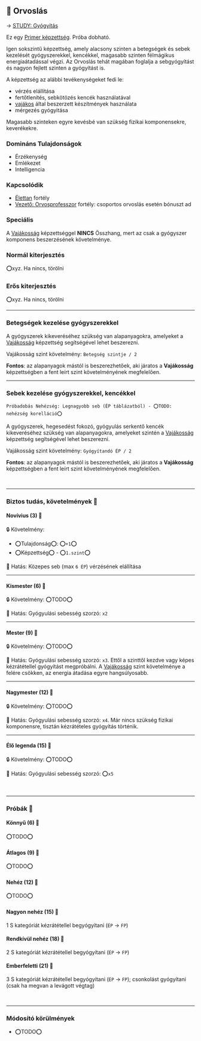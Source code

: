 ## 🔵 Orvoslás

→ [STUDY: Gyógyítás](https://github.com/kaktusztea/szilankrpg/wiki/STUDY.gyogyitas.gyogyulas)

Ez egy [Primer képzettség](../017_primer_szekunder_ismeretek.md). Próba dobható.

Igen sokszintű képzettség, amely alacsony szinten a betegségek és sebek kezelését gyógyszerekkel, kencékkel, magasabb szinten félmágikus energiaátadással végzi. Az Orvoslás tehát magában foglalja a sebgyógyítást és nagyon fejlett szinten a gyógyítást is.

A képzettség az alábbi tevékenységeket fedi le:
- vérzés elállítása
- fertőtlenítés, sebkötözés kencék használatával
- [vajákos](../kepzettsegek.szekunder/vajakossag.md) által beszerzett készítmények használata
- mérgezés gyógyitása

Magasabb szinteken egyre kevésbé van szükség fizikai komponensekre, keverékekre.

### Domináns Tulajdonságok

- Érzékenység
- Emlékezet
- Intelligencia

### Kapcsolódik

- [Élettan](../fortelyok.altalanos/elettan.md) fortély
- [Vezető: Orvosprofesszor](../fortelyok.altalanos/vezeto_orvosprofesszor.md) fortély: csoportos orvoslás esetén bónuszt ad

### Speciális

A [Vajákosság](../kepzettsegek.szekunder/vajakossag.md) képzettséggel **NINCS** Összhang, mert az csak a gyógyszer komponens beszerzésének követelménye.

### Normál kiterjesztés

⭕xyz. Ha nincs, törölni


### Erős kiterjesztés

⭕xyz. Ha nincs, törölni


---
### Betegségek kezelése gyógyszerekkel

A gyógyszerek kikeveréséhez szükség van alapanyagokra, amelyeket a [Vajákosság](../kepzettsegek.szekunder/vajakossag.md) képzettség segítségével lehet beszerezni.

Vajákosság szint követelmény: `Betegség szintje / 2`

**Fontos**: az alapanyagok mástól is beszerezhetőek, aki járatos a **Vajákosság** képzettségben a fent leírt szint követelményének megfelelően.

---
### Sebek kezelése gyógyszerekkel, kencékkel

```
Próbadobás Nehézség: Legnagyobb seb (ÉP táblázatból) - ⭕TODO: nehézség korelláció⭕
```

A gyógyszerek, hegesedést fokozó, gyógyulás serkentő kencék kikeveréséhez szükség van alapanyagokra, amelyeket szintén a [Vajákosság](../kepzettsegek.szekunder/vajakossag.md) képzettség segítségével lehet beszerezni.

Vajákosság szint követelmény: `Gyógyítandó ÉP / 2`

**Fontos**: az alapanyagok mástól is beszerezhetőek, aki járatos a **Vajákosság** képzettségben a fent leírt szint követelményének megfelelően.

<br />

---
### Biztos tudás, követelmények 📖

#### Novívius (3) 📖

🔒 Követelmény:
- ⭕Tulajdonság⭕: ⭕`+1`⭕
- ⭕Képzettség⭕ - ⭕`1.szint`⭕

🌟 Hatás: Közepes seb (max `6 ÉP`) vérzésének elállítása

---
#### Kismester (6) 📖

🔒 Követelmény: ⭕TODO⭕

🌟 Hatás: Gyógyulási sebesség szorzó: `x2`

---
#### Mester (9) 📖

🔒 Követelmény: ⭕TODO⭕

🌟 Hatás: Gyógyulási sebesség szorzó: `x3`. Ettől a szinttől kezdve vagy képes kézrátétellel gyógyítást megpróbálni. A [Vajákosság](../kepzettsegek.szekunder/vajakossag.md) szint követelménye a felére csökken, az energia átadása egyre hangsúlyosabb.

---
#### Nagymester (12) 📖

🔒 Követelmény:  ⭕TODO⭕

🌟 Hatás: Gyógyulási sebesség szorzó: `x4`. Már nincs szükség fizikai komponensre, tisztán kézrátételes gyógyítás történik.

---
#### Élő legenda (15) 📖

🔒 Követelmény:  ⭕TODO⭕

🌟 Hatás: Gyógyulási sebesség szorzó: ⭕`x5`

<br />

---
### Próbák 🎲

#### Könnyű (6) 🎲 

⭕TODO⭕

#### Átlagos (9) 🎲 

⭕TODO⭕

#### Nehéz (12) 🎲 

⭕TODO⭕

#### Nagyon nehéz (15) 🎲 

1 S kategóriát kézrátétellel begyógyítani (`ÉP` → `FP`)

#### Rendkívül nehéz (18) 🎲 

2 S kategóriát kézrátétellel begyógyítani (`ÉP` → `FP`)

#### Emberfeletti (21) 🎲 

3 S kategóriát kézrátétellel begyógyítani (`ÉP` → `FP`); csonkolást gyógyítani (csak ha megvan a levágott végtag)

<br />

---
### Módosító körülmények

- ⭕TODO⭕
